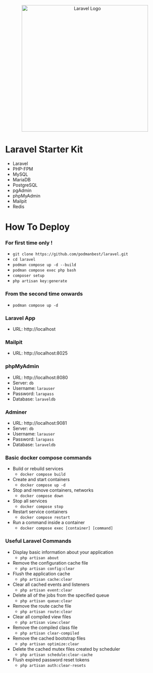 <p align="center"><a href="https://laravel.com" target="_blank"><img src="https://raw.githubusercontent.com/laravel/art/master/logo-lockup/5%20SVG/2%20CMYK/1%20Full%20Color/laravel-logolockup-cmyk-red.svg" width="400" alt="Laravel Logo"></a></p>

# Laravel Starter Kit

- Laravel
- PHP-FPM
- MySQL
- MariaDB
- PostgreSQL
- pgAdmin
- phpMyAdmin
- Mailpit
- Redis

# How To Deploy

### For first time only !

- `git clone https://github.com/podmanbest/laravel.git`
- `cd laravel`
- `podman compose up -d --build`
- `podman compose exec php bash`
- `composer setup`
- `php artisan key:generate`

### From the second time onwards

- `podman compose up -d`

### Laravel App

- URL: http://localhost

### Mailpit

- URL: http://localhost:8025

### phpMyAdmin

- URL: http://localhost:8080
- Server: `db`
- Username: `larauser`
- Password: `larapass`
- Database: `laraveldb`

### Adminer

- URL: http://localhost:9081
- Server: `db`
- Username: `larauser`
- Password: `larapass`
- Database: `laraveldb`

### Basic docker compose commands

- Build or rebuild services
  - `docker compose build`
- Create and start containers
  - `docker compose up -d`
- Stop and remove containers, networks
  - `docker compose down`
- Stop all services
  - `docker compose stop`
- Restart service containers
  - `docker compose restart`
- Run a command inside a container
  - `docker compose exec [container] [command]`

### Useful Laravel Commands

- Display basic information about your application
  - `php artisan about`
- Remove the configuration cache file
  - `php artisan config:clear`
- Flush the application cache
  - `php artisan cache:clear`
- Clear all cached events and listeners
  - `php artisan event:clear`
- Delete all of the jobs from the specified queue
  - `php artisan queue:clear`
- Remove the route cache file
  - `php artisan route:clear`
- Clear all compiled view files
  - `php artisan view:clear`
- Remove the compiled class file
  - `php artisan clear-compiled`
- Remove the cached bootstrap files
  - `php artisan optimize:clear`
- Delete the cached mutex files created by scheduler
  - `php artisan schedule:clear-cache`
- Flush expired password reset tokens
  - `php artisan auth:clear-resets`

